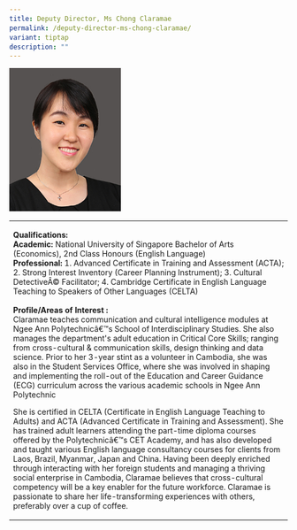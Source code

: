 ```yaml
---
title: Deputy Director, Ms Chong Claramae
permalink: /deputy-director-ms-chong-claramae/
variant: tiptap
description: ""
---
```

<p></p>
<div class="isomer-image-wrapper">
<img style="width: 40%;" height="auto" width="100%" alt="Image of Deputy Director, Ms Chong Claramae" src="/images/IS/Photo_Web_Staff_Claramae_Chong.jpg">
</div>
<p></p>
<table>
<tbody>
<tr>
<td rowspan="1" colspan="1">
<p><strong>Qualifications:<br>Academic: </strong>National University of Singapore
Bachelor of Arts (Economics), 2nd Class Honours (English Language)
<br><strong>Professional: </strong>1. Advanced Certificate in Training and
Assessment (ACTA); 2. Strong Interest Inventory (Career Planning Instrument);
3. Cultural DetectiveÂ© Facilitator; 4. Cambridge Certificate in English
Language Teaching to Speakers of Other Languages (CELTA)
<br>
<br><strong>Profile/Areas of Interest :&nbsp;</strong> 
<br>Claramae teaches communication and cultural intelligence modules at Ngee
Ann Polytechnicâ€™s School of Interdisciplinary Studies. She also manages
the department's adult education in Critical Core Skills; ranging from
cross-cultural &amp; communication skills, design thinking and data science.
Prior to her 3-year stint as a volunteer in Cambodia, she was also in the
Student Services Office, where she was involved in shaping and implementing
the roll-out of the Education and Career Guidance (ECG) curriculum across
the various academic schools in Ngee Ann Polytechnic</p>
<p>She is certified in CELTA (Certificate in English Language Teaching to
Adults) and ACTA (Advanced Certificate in Training and Assessment). She
has trained adult learners attending the part-time diploma courses offered
by the Polytechnicâ€™s CET Academy, and has also developed and taught various
English language consultancy courses for clients from Laos, Brazil, Myanmar,
Japan and China. Having been deeply enriched through interacting with her
foreign students and managing a thriving social enterprise in Cambodia,
Claramae believes that cross-cultural competency will be a key enabler
for the future workforce. Claramae is passionate to share her life-transforming
experiences with others, preferably over a cup of coffee.</p>
</td>
</tr>
</tbody>
</table>
<p></p>